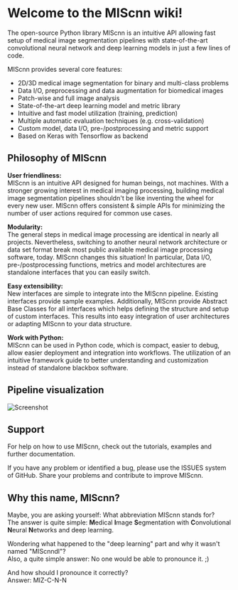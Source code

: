 # Welcome to the MIScnn wiki!

The open-source Python library MIScnn is an intuitive API allowing fast setup of medical image segmentation pipelines with state-of-the-art convolutional neural network and deep learning models in just a few lines of code.

MIScnn provides several core features:
- 2D/3D medical image segmentation for binary and multi-class problems
- Data I/O, preprocessing and data augmentation for biomedical images
- Patch-wise and full image analysis
- State-of-the-art deep learning model and metric library
- Intuitive and fast model utilization (training, prediction)
- Multiple automatic evaluation techniques (e.g. cross-validation)
- Custom model, data I/O, pre-/postprocessing and metric support
- Based on Keras with Tensorflow as backend

## Philosophy of MIScnn

**User friendliness:**  
MIScnn is an intuitive API designed for human beings, not machines. With a stronger growing interest in medical imaging processing, building medical image segmentation pipelines shouldn't be like inventing the wheel for every new user. MIScnn offers consistent & simple APIs for minimizing the number of user actions required for common use cases.

**Modularity:**  
The general steps in medical image processing are identical in nearly all projects. Nevertheless, switching to another neural network architecture or data set format break most public available medical image processing software, today. MIScnn changes this situation! In particular, Data I/O, pre-/postprocessing functions, metrics and model architectures are standalone interfaces that you can easily switch.

**Easy extensibility:**  
New interfaces are simple to integrate into the MIScnn pipeline. Existing interfaces provide sample examples. Additionally, MIScnn provide Abstract Base Classes for all interfaces which helps defining the structure and setup of custom interfaces. This results into easy integration of user architectures or adapting MIScnn to your data structure.

**Work with Python:**  
MIScnn can be used in Python code, which is compact, easier to debug, allow easier deployment and integration into workflows. The utilization of an intuitive framework guide to better understanding and customization instead of standalone blackbox software.

## Pipeline visualization

![Screenshot](https://raw.githubusercontent.com/frankkramer-lab/MIScnn/master/docs/MIScnn.pipeline.png)

## Support

For help on how to use MIScnn, check out the tutorials, examples and further documentation.

If you have any problem or identified a bug, please use the ISSUES system of GitHub. Share your problems and contribute to improve MIScnn.

## Why this name, MIScnn?

Maybe, you are asking yourself: What abbreviation MIScnn stands for?  
The answer is quite simple: **M**edical **I**mage **S**egmentation with **C**onvolutional **N**eural **N**etworks and deep learning.

Wondering what happened to the "deep learning" part and why it wasn't named "MIScnndl"?   
Also, a quite simple answer: No one would be able to pronounce it. ;)

And how should I pronounce it correctly?  
Answer: MIZ-C-N-N
